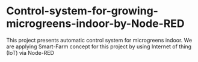 # Control-system-for-growing-microgreens-indoor-by-Node-RED
This project presents automatic control system for microgreens indoor. We are applying Smart-Farm concept for this project by using Internet of thing (IoT) via Node-RED
